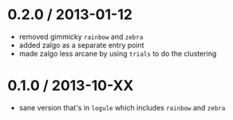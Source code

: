 0.2.0 / 2013-01-12
==================
  * removed gimmicky `rainbow` and `zebra`
  * added zalgo as a separate entry point
  * made zalgo less arcane by using `trials` to do the clustering

0.1.0 / 2013-10-XX
==================
  * sane version that's in `logule` which includes `rainbow` and `zebra`

